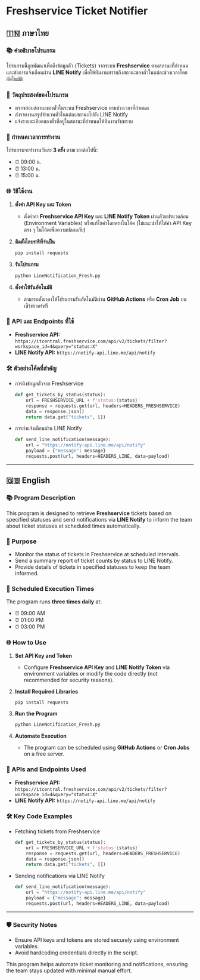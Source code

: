 # Freshservice Ticket Notifier

## 🇮🇳 ภาษาไทย
### 📚 คำอธิบายโปรแกรม
โปรแกรมนี้ถูกพัฒนาเพื่อดึงข้อมูลตั๋ว (Tickets) จากระบบ **Freshservice** ตามสถานะที่กำหนด และส่งการแจ้งเตือนผ่าน **LINE Notify** เพื่อให้ทีมงานทราบถึงสถานะของตั๋วในแต่ละช่วงเวลาโดยอัตโนมัติ

### 🔄 วัตถุประสงค์ของโปรแกรม
- ตรวจสอบสถานะของตั๋วในระบบ Freshservice ตามช่วงเวลาที่กำหนด
- ส่งรายงานสรุปจำนวนตั๋วในแต่ละสถานะไปยัง LINE Notify
- แจ้งรายละเอียดของตั๋วที่อยู่ในสถานะที่กำหนดให้ทีมงานรับทราบ

### 📅 กำหนดเวลาการทำงาน
โปรแกรมจะทำงานวันละ **3 ครั้ง** ตามเวลาต่อไปนี้:
- ⏰ 09:00 น.
- ⏰ 13:00 น.
- ⏰ 15:00 น.

### 🌐 วิธีใช้งาน
1. **ตั้งค่า API Key และ Token**
   - ตั้งค่าค่า **Freshservice API Key** และ **LINE Notify Token** ผ่านตัวแปรแวดล้อม (Environment Variables) หรือแก้ไขค่าโดยตรงในโค้ด (ไม่แนะนำให้ใส่ค่า API Key ตรง ๆ ในโค้ดเพื่อความปลอดภัย)

2. **ติดตั้งไลบรารีที่จำเป็น**
   ```bash
   pip install requests
   ```

3. **รันโปรแกรม**
   ```bash
   python LineNotification_Fresh.py
   ```

4. **ตั้งค่าให้รันอัตโนมัติ**
   - สามารถตั้งเวลาให้โปรแกรมรันอัตโนมัติผ่าน **GitHub Actions** หรือ **Cron Job** บนเซิร์ฟเวอร์ฟรี

### 🔗 API และ Endpoints ที่ใช้
- **Freshservice API:** `https://itcentral.freshservice.com/api/v2/tickets/filter?workspace_id=4&query="status:X"`
- **LINE Notify API:** `https://notify-api.line.me/api/notify`

### 🛠️ ตัวอย่างโค้ดที่สำคัญ
- การดึงข้อมูลตั๋วจาก Freshservice
  ```python
  def get_tickets_by_status(status):
      url = FRESHSERVICE_URL + f'status:{status}'
      response = requests.get(url, headers=HEADERS_FRESHSERVICE)
      data = response.json()
      return data.get("tickets", [])
  ```

- การส่งแจ้งเตือนผ่าน LINE Notify
  ```python
  def send_line_notification(message):
      url = "https://notify-api.line.me/api/notify"
      payload = {"message": message}
      requests.post(url, headers=HEADERS_LINE, data=payload)
  ```

---

## 🇬🇧 English
### 📚 Program Description
This program is designed to retrieve **Freshservice** tickets based on specified statuses and send notifications via **LINE Notify** to inform the team about ticket statuses at scheduled times automatically.

### 🔄 Purpose
- Monitor the status of tickets in Freshservice at scheduled intervals.
- Send a summary report of ticket counts by status to LINE Notify.
- Provide details of tickets in specified statuses to keep the team informed.

### 📅 Scheduled Execution Times
The program runs **three times daily** at:
- ⏰ 09:00 AM
- ⏰ 01:00 PM
- ⏰ 03:00 PM

### 🌐 How to Use
1. **Set API Key and Token**
   - Configure **Freshservice API Key** and **LINE Notify Token** via environment variables or modify the code directly (not recommended for security reasons).

2. **Install Required Libraries**
   ```bash
   pip install requests
   ```

3. **Run the Program**
   ```bash
   python LineNotification_Fresh.py
   ```

4. **Automate Execution**
   - The program can be scheduled using **GitHub Actions** or **Cron Jobs** on a free server.

### 🔗 APIs and Endpoints Used
- **Freshservice API:** `https://itcentral.freshservice.com/api/v2/tickets/filter?workspace_id=4&query="status:X"`
- **LINE Notify API:** `https://notify-api.line.me/api/notify`

### 🛠️ Key Code Examples
- Fetching tickets from Freshservice
  ```python
  def get_tickets_by_status(status):
      url = FRESHSERVICE_URL + f'status:{status}'
      response = requests.get(url, headers=HEADERS_FRESHSERVICE)
      data = response.json()
      return data.get("tickets", [])
  ```

- Sending notifications via LINE Notify
  ```python
  def send_line_notification(message):
      url = "https://notify-api.line.me/api/notify"
      payload = {"message": message}
      requests.post(url, headers=HEADERS_LINE, data=payload)
  ```

---

### 🛡️ Security Notes
- Ensure API keys and tokens are stored securely using environment variables.
- Avoid hardcoding credentials directly in the script.

This program helps automate ticket monitoring and notifications, ensuring the team stays updated with minimal manual effort.

